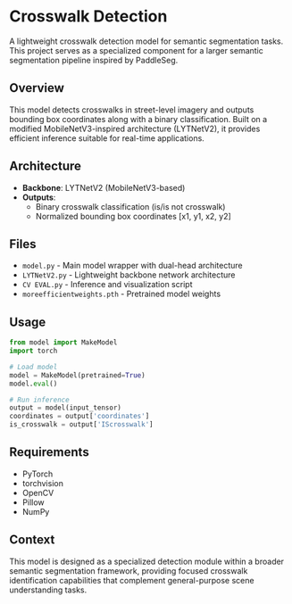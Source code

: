 # Crosswalk Detection

A lightweight crosswalk detection model for semantic segmentation tasks. This project serves as a specialized component for a larger semantic segmentation pipeline inspired by PaddleSeg.

## Overview

This model detects crosswalks in street-level imagery and outputs bounding box coordinates along with a binary classification. Built on a modified MobileNetV3-inspired architecture (LYTNetV2), it provides efficient inference suitable for real-time applications.

## Architecture

- **Backbone**: LYTNetV2 (MobileNetV3-based)
- **Outputs**: 
  - Binary crosswalk classification (is/is not crosswalk)
  - Normalized bounding box coordinates [x1, y1, x2, y2]

## Files

- `model.py` - Main model wrapper with dual-head architecture
- `LYTNetV2.py` - Lightweight backbone network architecture
- `CV EVAL.py` - Inference and visualization script
- `moreefficientweights.pth` - Pretrained model weights

## Usage

```python
from model import MakeModel
import torch

# Load model
model = MakeModel(pretrained=True)
model.eval()

# Run inference
output = model(input_tensor)
coordinates = output['coordinates']
is_crosswalk = output['IScrosswalk']
```

## Requirements

- PyTorch
- torchvision
- OpenCV
- Pillow
- NumPy

## Context

This model is designed as a specialized detection module within a broader semantic segmentation framework, providing focused crosswalk identification capabilities that complement general-purpose scene understanding tasks.

